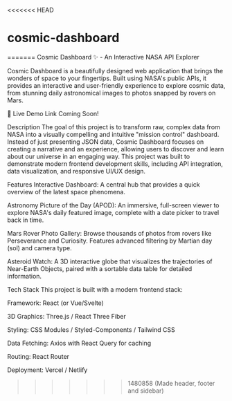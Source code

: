 <<<<<<< HEAD
# cosmic-dashboard
=======
Cosmic Dashboard ✨ - An Interactive NASA API Explorer

Cosmic Dashboard is a beautifully designed web application that brings the wonders of space to your fingertips. Built using NASA's public APIs, it provides an interactive and user-friendly experience to explore cosmic data, from stunning daily astronomical images to photos snapped by rovers on Mars.

🚀 Live Demo Link Coming Soon!

Description
The goal of this project is to transform raw, complex data from NASA into a visually compelling and intuitive "mission control" dashboard. Instead of just presenting JSON data, Cosmic Dashboard focuses on creating a narrative and an experience, allowing users to discover and learn about our universe in an engaging way. This project was built to demonstrate modern frontend development skills, including API integration, data visualization, and responsive UI/UX design.

Features
Interactive Dashboard: A central hub that provides a quick overview of the latest space phenomena.

Astronomy Picture of the Day (APOD): An immersive, full-screen viewer to explore NASA's daily featured image, complete with a date picker to travel back in time.

Mars Rover Photo Gallery: Browse thousands of photos from rovers like Perseverance and Curiosity. Features advanced filtering by Martian day (sol) and camera type.

Asteroid Watch: A 3D interactive globe that visualizes the trajectories of Near-Earth Objects, paired with a sortable data table for detailed information.

Tech Stack
This project is built with a modern frontend stack:

Framework: React (or Vue/Svelte)

3D Graphics: Three.js / React Three Fiber

Styling: CSS Modules / Styled-Components / Tailwind CSS

Data Fetching: Axios with React Query for caching

Routing: React Router

Deployment: Vercel / Netlify
>>>>>>> 1480858 (Made header, footer and sidebar)
